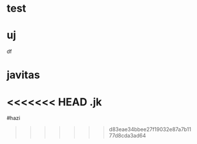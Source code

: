 # test
# uj
df
# javitas
<<<<<<< HEAD
.jk
=======
#hazi
>>>>>>> d83eae34bbee27f19032e87a7b1177d8cda3ad64
